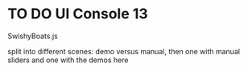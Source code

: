 # TO DO UI Console 13

SwishyBoats.js

split into different scenes: demo versus manual, then one with manual sliders and one with the demos here
